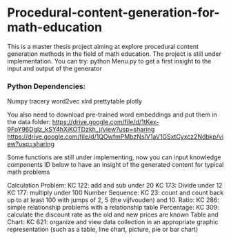 # Procedural-content-generation-for-math-education
This is a master thesis project aiming at explore procedural content generation methods in the field of math education. 
The project is still under implementation.
You can try:
python Menu.py
to get a first insight to the input and output of the generator

### Python Dependencies:
Numpy
tracery
word2vec
xlrd
prettytable
plotly 

You also need to download pre-trained word embeddings and put them in the data folder:
https://drive.google.com/file/d/1tKex-9FpY96DgIz_kSY4hXiKOTDzkh_j/view?usp=sharing
https://drive.google.com/file/d/1QOwfmPMbzNsIV1aV1GSxtCyxcz2Ndbkp/view?usp=sharing


Some functions are still under implementing, now you can input knowledge components ID below to have an insight of the generated content for typical math problems

Calculation Problem:
KC 122:  add and sub under 20
KC 173: Divide under 12
KC 177: multiply under 100
Number Sequence:
KC 23: count and count back up to at least 100 with jumps of 2, 5 (the vijfvouden) and 10.
Ratio:
KC 286: simple relationship problems with a relationship table
Percentage:
KC 309: calculate the discount rate as the old and new prices are known
Table and Chart:
KC 621: organize and view data collection in an appropriate graphic representation (such as a table, line chart, picture, pie or bar chart)
